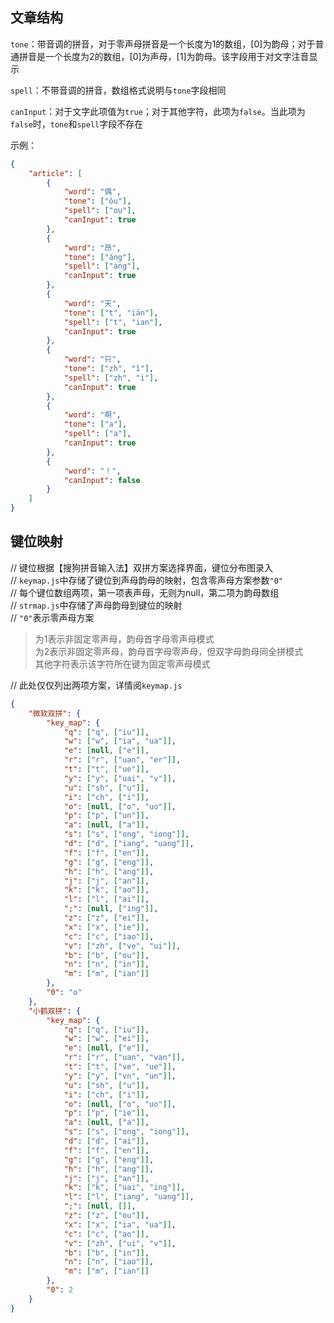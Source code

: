 ## 文章结构

`tone`：带音调的拼音，对于零声母拼音是一个长度为1的数组，[0]为韵母；对于普通拼音是一个长度为2的数组，[0]为声母，[1]为韵母。该字段用于对文字注音显示

`spell`：不带音调的拼音，数组格式说明与`tone`字段相同

`canInput`：对于文字此项值为`true`；对于其他字符，此项为`false`。当此项为`false`时，`tone`和`spell`字段不存在

示例：

```json
{
    "article": [
        {
            "word": "偶",
            "tone": ["ǒu"],
            "spell": ["ou"],
            "canInput": true
        },
        {
            "word": "昂",
            "tone": ["áng"],
            "spell": ["ang"],
            "canInput": true
        },
        {
            "word": "天",
            "tone": ["t", "iān"],
            "spell": ["t", "ian"],
            "canInput": true
        },
        {
            "word": "只",
            "tone": ["zh", "ǐ"],
            "spell": ["zh", "i"],
            "canInput": true
        },
        {
            "word": "啊",
            "tone": ["a"],
            "spell": ["a"],
            "canInput": true
        },
        {
            "word": "！",
            "canInput": false
        }
    ]
}
```

## 键位映射

// 键位根据【搜狗拼音输入法】双拼方案选择界面，键位分布图录入  
// `keymap.js`中存储了键位到声母韵母的映射，包含零声母方案参数`"0"`  
// 每个键位数组两项，第一项表声母，无则为null，第二项为韵母数组  
// `strmap.js`中存储了声母韵母到键位的映射  
// `"0"`表示零声母方案  
> 为1表示非固定零声母，韵母首字母零声母模式  
> 为2表示非固定零声母，韵母首字母零声母，但双字母韵母同全拼模式  
> 其他字符表示该字符所在键为固定零声母模式  

// 此处仅仅列出两项方案，详情阅`keymap.js`

```json
{
    "微软双拼": {
        "key_map": {
            "q": ["q", ["iu"]],
            "w": ["w", ["ia", "ua"]],
            "e": [null, ["e"]],
            "r": ["r", ["uan", "er"]],
            "t": ["t", ["ue"]],
            "y": ["y", ["uai", "v"]],
            "u": ["sh", ["u"]],
            "i": ["ch", ["i"]],
            "o": [null, ["o", "uo"]],
            "p": ["p", ["un"]],
            "a": [null, ["a"]],
            "s": ["s", ["ong", "iong"]],
            "d": ["d", ["iang", "uang"]],
            "f": ["f", ["en"]],
            "g": ["g", ["eng"]],
            "h": ["h", ["ang"]],
            "j": ["j", ["an"]],
            "k": ["k", ["ao"]],
            "l": ["l", ["ai"]],
            ";": [null, ["ing"]],
            "z": ["z", ["ei"]],
            "x": ["x", ["ie"]],
            "c": ["c", ["iao"]],
            "v": ["zh", ["ve", "ui"]],
            "b": ["b", ["ou"]],
            "n": ["n", ["in"]],
            "m": ["m", ["ian"]]
        },
        "0": "o"
    },
    "小鹤双拼": {
        "key_map": {
            "q": ["q", ["iu"]],
            "w": ["w", ["ei"]],
            "e": [null, ["e"]],
            "r": ["r", ["uan", "van"]],
            "t": ["t", ["ve", "ue"]],
            "y": ["y", ["vn", "un"]],
            "u": ["sh", ["u"]],
            "i": ["ch", ["i"]],
            "o": [null, ["o", "uo"]],
            "p": ["p", ["ie"]],
            "a": [null, ["a"]],
            "s": ["s", ["ong", "iong"]],
            "d": ["d", ["ai"]],
            "f": ["f", ["en"]],
            "g": ["g", ["eng"]],
            "h": ["h", ["ang"]],
            "j": ["j", ["an"]],
            "k": ["k", ["uai", "ing"]],
            "l": ["l", ["iang", "uang"]],
            ";": [null, []],
            "z": ["z", ["ou"]],
            "x": ["x", ["ia", "ua"]],
            "c": ["c", ["ao"]],
            "v": ["zh", ["ui", "v"]],
            "b": ["b", ["in"]],
            "n": ["n", ["iao"]],
            "m": ["m", ["ian"]]
        },
        "0": 2
    }
}
```
